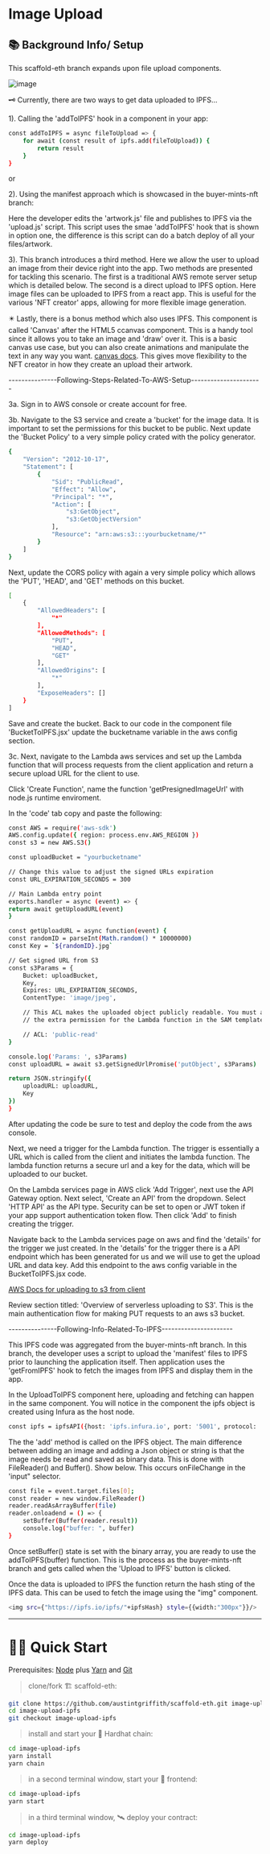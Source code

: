 # Image Upload

## 📚 Background Info/ Setup

This scaffold-eth branch expands upon file upload components.

![image](https://scaffold-eth-readme-images.s3.amazonaws.com/Screenshot+2021-11-05+084731.png)

🗝️ Currently, there are two ways to get data uploaded to IPFS...

1). Calling the 'addToIPFS' hook in a component in your app:

```bash
const addToIPFS = async fileToUpload => {
    for await (const result of ipfs.add(fileToUpload)) {
        return result
    }
}
```

or

2). Using the manifest approach which is showcased in the buyer-mints-nft branch:

Here the developer edits the 'artwork.js' file and publishes to IPFS via the 'upload.js' script.
This script uses the smae 'addToIPFS' hook that is shown in option one, the difference is this script can do a batch deploy of all your files/artwork.

3). This branch introduces a third method. Here we allow the user to upload an image from their device right into the app. Two methods are presented for tackling this scenario. The first is a traditional AWS remote server setup which is detailed below. The second is a direct upload to IPFS option. Here image files can be uploaded to IPFS from a react app. This is useful for the various 'NFT creator' apps, allowing for more flexible image generation.

✴️
Lastly, there is a bonus method which also uses IPFS. This component is called 'Canvas' after the HTML5 ccanvas component. This is a handy tool since it allows you to take an image and 'draw' over it. This is a basic canvas use case, but you can also create animations and manipulate the text in any way you want. [canvas docs](https://www.w3schools.com/html/html5_canvas.asp). This gives move flexibility to the NFT creator in how they create an upload their artwork.

---------------Following-Steps-Related-To-AWS-Setup----------------------

3a. Sign in to AWS console or create account for free.

3b. Navigate to the S3 service and create a 'bucket' for the image data. It is important to set the permissions for this bucket to be public. Next update the 'Bucket Policy' to a very simple policy crated with the policy generator.

```bash
{
    "Version": "2012-10-17",
    "Statement": [
        {
            "Sid": "PublicRead",
            "Effect": "Allow",
            "Principal": "*",
            "Action": [
                "s3:GetObject",
                "s3:GetObjectVersion"
            ],
            "Resource": "arn:aws:s3:::yourbucketname/*"
        }
    ]
}

```

Next, update the CORS policy with again a very simple policy which allows the 'PUT', 'HEAD', and 'GET' methods on this bucket.

```bash
[
    {
        "AllowedHeaders": [
            "*"
        ],
        "AllowedMethods": [
            "PUT",
            "HEAD",
            "GET"
        ],
        "AllowedOrigins": [
            "*"
        ],
        "ExposeHeaders": []
    }
]
```

Save and create the bucket. Back to our code in the component file 'BucketToIPFS.jsx' update the bucketname variable in the aws config section.

3c. Next, navigate to the Lambda aws services and set up the Lambda function that will process requests from the client application and return a secure upload URL for the client to use.

Click 'Create Function', name the function 'getPresignedImageUrl' with node.js runtime enviroment.

In the 'code' tab copy and paste the following:

```bash
const AWS = require('aws-sdk')
AWS.config.update({ region: process.env.AWS_REGION })
const s3 = new AWS.S3()

const uploadBucket = "yourbucketname"

// Change this value to adjust the signed URLs expiration
const URL_EXPIRATION_SECONDS = 300

// Main Lambda entry point
exports.handler = async (event) => {
return await getUploadURL(event)
}

const getUploadURL = async function(event) {
const randomID = parseInt(Math.random() * 10000000)
const Key = `${randomID}.jpg`

// Get signed URL from S3
const s3Params = {
    Bucket: uploadBucket,
    Key,
    Expires: URL_EXPIRATION_SECONDS,
    ContentType: 'image/jpeg',

    // This ACL makes the uploaded object publicly readable. You must also uncomment
    // the extra permission for the Lambda function in the SAM template.

    // ACL: 'public-read'
}

console.log('Params: ', s3Params)
const uploadURL = await s3.getSignedUrlPromise('putObject', s3Params)

return JSON.stringify({
    uploadURL: uploadURL,
    Key
})
}
```

After updating the code be sure to test and deploy the code from the aws console.

Next, we need a trigger for the Lambda function. The trigger is essentially a URL which is called from the client and initiates the lambda function. The lambda function returns a secure url and a key for the data, which will be uploaded to our bucket.

On the Lambda services page in AWS click 'Add Trigger', next use the API Gateway option. Next select, 'Create an API' from the dropdown. Select 'HTTP API' as the API type. Security can be set to open or JWT token if your app support authentication token flow. Then click 'Add' to finish creating the trigger.

Navigate back to the Lambda services page on aws and find the 'details' for the trigger we just created. In the 'details' for the trigger there is a API endpoint which has been generated for us and we will use to get the upload URL and data key. Add this endpoint to the aws config variable in the BucketToIPFS.jsx code.

[AWS Docs for uploading to s3 from client](https://aws.amazon.com/blogs/compute/uploading-to-amazon-s3-directly-from-a-web-or-mobile-application/)

Review section titled: 'Overview of serverless uploading to S3'. This is the main authentication flow for making PUT requests to an aws s3 bucket.

---------------Following-Info-Related-To-IPFS----------------------

This IPFS code was aggregated from the buyer-mints-nft branch. In this branch, the developer uses a script to upload the 'manifest' files to IPFS prior to launching the application itself. Then application uses the 'getFromIPFS' hook to fetch the images from IPFS and display them in the app.

In the UploadToIPFS component here, uploading and fetching can happen in the same component. You will notice in the component the ipfs object is created using Infura as the host node.

```bash
const ipfs = ipfsAPI({host: 'ipfs.infura.io', port: '5001', protocol: 'https' });
```

The the 'add' method is called on the IPFS object. The main difference between adding an image and adding a Json object or string is that the image needs be read and saved as binary data. This is done with FileReader() and Buffer(). Show below. This occurs onFileChange in the 'input" selector.

```bash
const file = event.target.files[0];
const reader = new window.FileReader()
reader.readAsArrayBuffer(file)
reader.onloadend = () => {
    setBuffer(Buffer(reader.result))
    console.log("buffer: ", buffer)
}
```

Once setBuffer() state is set with the binary array, you are ready to use the addToIPFS(buffer) function. This is the process as the buyer-mints-nft branch and gets called when the 'Upload to IPFS' button is clicked.

Once the data is uploaded to IPFS the function return the hash sting of the IPFS data. This can be used to fetch the image using the "img" component.

```bash
<img src={"https://ipfs.io/ipfs/"+ipfsHash} style={{width:"300px"}}/>
```

---

# 🏄‍♂️ Quick Start

Prerequisites: [Node](https://nodejs.org/en/download/) plus [Yarn](https://classic.yarnpkg.com/en/docs/install/) and [Git](https://git-scm.com/downloads)

> clone/fork 🏗 scaffold-eth:

```bash
git clone https://github.com/austintgriffith/scaffold-eth.git image-upload-ipfs
cd image-upload-ipfs
git checkout image-upload-ipfs
```

> install and start your 👷‍ Hardhat chain:

```bash
cd image-upload-ipfs
yarn install
yarn chain
```

> in a second terminal window, start your 📱 frontend:

```bash
cd image-upload-ipfs
yarn start
```

> in a third terminal window, 🛰 deploy your contract:

```bash
cd image-upload-ipfs
yarn deploy
```
